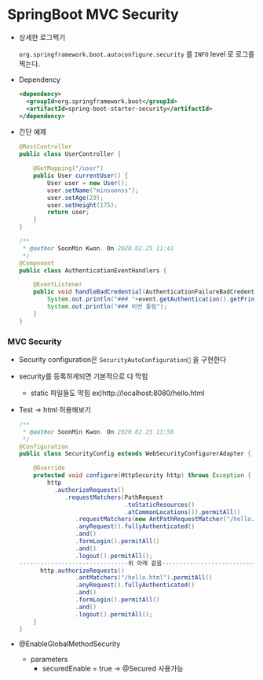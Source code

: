 # SpringBoot MVC Security

- 상세한 로그찍기

  `org.springframework.boot.autoconfigure.security` 를 `INFO` level 로 로그를 찍는다.
  
- Dependency

  ```xml
  <dependency>
  	<groupId>org.springframework.boot</groupId>
  	<artifactId>spring-boot-starter-security</artifactId>
  </dependency>
  ```

- 간단 예제

  ```java
  @RestController
  public class UserController {
  
      @GetMapping("/user")
      public User currentUser() {
          User user = new User();
          user.setName("minsoonss");
          user.setAge(29);
          user.setHeight(175);
          return user;
      }
  }
  ```

  ```java
  /**
   * @author SoonMin Kwon. On 2020.02.25 11:41
   */
  @Component
  public class AuthenticationEventHandlers {
  
      @EventListener
      public void handleBadCredential(AuthenticationFailureBadCredentialsEvent event) {
          System.out.println("### "+event.getAuthentication().getPrincipal() + "인증 시도중...");
          System.out.println("### 비번 틀림");
      }
  }
  ```

### MVC Security

- Security configuration은 `SecurityAutoConfiguration` 을 구현한다

- security를 등록하게되면 기본적으로 다 막힘

  - static 파일들도 막힘 ex)http://localhost:8080/hello.html

- Test -> html 허용해보기

  ```java
  /**
   * @author SoonMin Kwon. On 2020.02.25 13:58
   */
  @Configuration
  public class SecurityConfig extends WebSecurityConfigurerAdapter {
  
      @Override
      protected void configure(HttpSecurity http) throws Exception {
          http
            .authorizeRequests()
               .requestMatchers(PathRequest
                                .toStaticResources()
                                .atCommonLocations()).permitAll()
                  .requestMatchers(new AntPathRequestMatcher("/hello.html")).permitAll()
                  .anyRequest().fullyAuthenticated()
                  .and()
                  .formLogin().permitAll()
                  .and()
                  .logout().permitAll();
  -------------------------------위 아래 같음-------------------------------
        http.authorizeRequests()
                  .antMatchers("/hello.html").permitAll()
                  .anyRequest().fullyAuthenticated()
                  .and()
                  .formLogin().permitAll()
                  .and()
                  .logout().permitAll();
      }
  }
  ```

- @EnableGlobalMethodSecurity

  - parameters
    - securedEnable = true -> @Secured 사용가능


